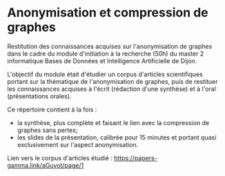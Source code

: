 # Anonymisation et compression de graphes
Restitution des connaissances acquises sur l'anonymisation de graphes dans le cadre du module d'initiation à la recherche (50h) du master 2 informatique Bases de Données et Intelligence Artificielle de Dijon.

L'objectif du module était d'étudier un corpus d'articles scientifiques portant sur la thématique de l'anonymisation de graphes, puis de restituer les connaissances acquises à l'écrit (rédaction d'une synthèse) et à l'oral (présentations orales).

Ce répertoire contient à la fois :
- la synthèse, plus complète et faisant le lien avec la compression de graphes sans pertes;
- les slides de la présentation, calibrée pour 15 minutes et portant quasi exclusivement sur l'aspect anonymisation.

Lien vers le corpus d'articles étudié : https://papers-gamma.link/aGuyot/page/1
